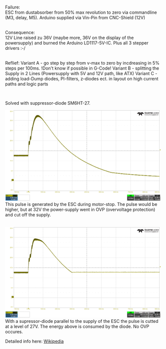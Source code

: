 Failure:    
ESC from dustabsorber from 50% max revolution to zero via commandline (M3, delay, M5). 
Arduino supplied via Vin-Pin from CNC-Shield (12V)    
<br>


Consequence:    
12V Line raised zu 36V (maybe more, 36V on the display of the powersupply) and burned the Arduino LD1117-5V-IC. Plus all 3 stepper drivers :-/    
<br>


Reflief:
Variant A - go step by step from v-max to zero by incdreasing in 5% steps per 100ms. !Don't know if possible in G-Code!
Variant B - splitting the Supply in 2 Lines (Powersupply with 5V and 12V path, like ATX)
Variant C - adding load-Dump diodes, PI-filters, z-diodes ect. in layout on high current paths and logic parts    

<br>

Solved with suppressor-diode SM6HT-27.

![1](problem.png)
This pulse is generated by the ESC during motor-stop. The pulse would be higher, but at 32V the power-supply went in OVP (overvoltage protection) and cut off the supply.    
<br>

![2](solution.png)
With a supressor-diode parallel to the supply of the ESC the pulse is cutted at a level of 27V. The energy above is consumed by the diode. No OVP occures.    

Detailed info here: <a href="https://en.wikipedia.org/wiki/Transient-voltage-suppression_diode">Wikipedia</a>    
